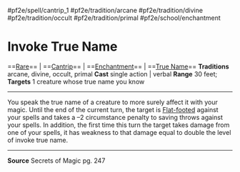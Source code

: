 #pf2e/spell/cantrip_1 #pf2e/tradition/arcane #pf2e/tradition/divine #pf2e/tradition/occult #pf2e/tradition/primal #pf2e/school/enchantment
# Invoke True Name
==[Rare](Rare.md)== | ==[Cantrip](Cantrip.md)== | ==[Enchantment](Enchantment.md)== | ==[True Name](True%20Name.md)==
**Traditions** arcane, divine, occult, primal
**Cast** single action | verbal
**Range** 30 feet; **Targets** 1 creature whose true name you know

---
You speak the true name of a creature to more surely affect it with your magic. Until the end of the current turn, the target is [Flat-footed](Flat-footed.md) against your spells and takes a –2 circumstance penalty to saving throws against your spells. In addition, the first time this turn the target takes damage from one of your spells, it has weakness to that damage equal to double the level of invoke true name.

---
**Source** Secrets of Magic pg. 247